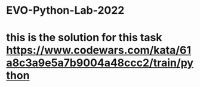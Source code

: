 # EVO-Python-Lab-2022

# this is the solution for this task https://www.codewars.com/kata/61a8c3a9e5a7b9004a48ccc2/train/python
